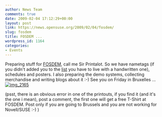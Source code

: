 ```yaml
---
author: News Team
comments: true
date: 2009-02-04 17:12:29+00:00
layout: post
link: https://news.opensuse.org/2009/02/04/fosdem/
slug: fosdem
title: FOSDEM ...
wordpress_id: 1164
categories:
- Events
---
```


Preparing stuff for [FOSDEM](//fosdem.org), call me Sir Printalot. So we have nametags (if you didn't added you to the [list](//en.opensuse.org/FOSDEM2009) you have to live with a handwritten one), schedules and posters. I also preparing the demo systems, collecting merchandise and writing blogs about it :-) See you on Friday in Bruxelles ...
[![img_2165](//farm4.static.flickr.com/3316/3253696000_f950c563eb_m.jpg)](//www.flickr.com/photos/notlocalhorst/3253696000/)

(psst, there is an obvious error in one of the printouts, if you find it (and it's the one i mean), post a comment, the first one will get a free T-Shirt at FOSDEM. Post only if you are going to Brussels and you are not working for Novell/SUSE :-) )

